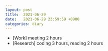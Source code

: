 ```yaml
---
layout: post
title:  2021-06-29
date:   2021-06-29 23:59:59 +0900
categories: diary
---
```


- [Work] meeting 2 hours
- [Research] coding 3 hours, reading 2 hours
